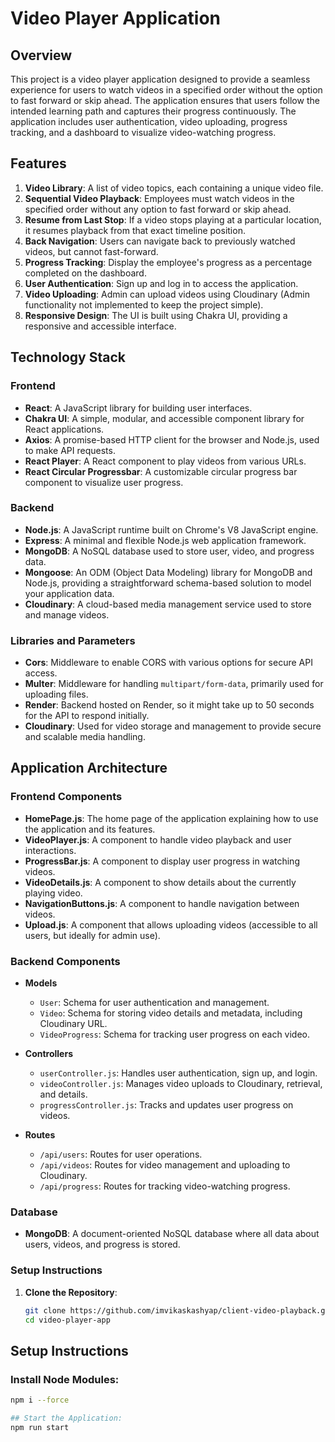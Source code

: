 # Video Player Application

## Overview

This project is a video player application designed to provide a seamless experience for users to watch videos in a specified order without the option to fast forward or skip ahead. The application ensures that users follow the intended learning path and captures their progress continuously. The application includes user authentication, video uploading, progress tracking, and a dashboard to visualize video-watching progress.

## Features

1. **Video Library**: A list of video topics, each containing a unique video file.
2. **Sequential Video Playback**: Employees must watch videos in the specified order without any option to fast forward or skip ahead.
3. **Resume from Last Stop**: If a video stops playing at a particular location, it resumes playback from that exact timeline position.
4. **Back Navigation**: Users can navigate back to previously watched videos, but cannot fast-forward.
5. **Progress Tracking**: Display the employee's progress as a percentage completed on the dashboard.
6. **User Authentication**: Sign up and log in to access the application.
7. **Video Uploading**: Admin can upload videos using Cloudinary (Admin functionality not implemented to keep the project simple).
8. **Responsive Design**: The UI is built using Chakra UI, providing a responsive and accessible interface.

## Technology Stack

### Frontend
- **React**: A JavaScript library for building user interfaces.
- **Chakra UI**: A simple, modular, and accessible component library for React applications.
- **Axios**: A promise-based HTTP client for the browser and Node.js, used to make API requests.
- **React Player**: A React component to play videos from various URLs.
- **React Circular Progressbar**: A customizable circular progress bar component to visualize user progress.

### Backend
- **Node.js**: A JavaScript runtime built on Chrome's V8 JavaScript engine.
- **Express**: A minimal and flexible Node.js web application framework.
- **MongoDB**: A NoSQL database used to store user, video, and progress data.
- **Mongoose**: An ODM (Object Data Modeling) library for MongoDB and Node.js, providing a straightforward schema-based solution to model your application data.
- **Cloudinary**: A cloud-based media management service used to store and manage videos.

### Libraries and Parameters

- **Cors**: Middleware to enable CORS with various options for secure API access.
- **Multer**: Middleware for handling `multipart/form-data`, primarily used for uploading files.
- **Render**: Backend hosted on Render, so it might take up to 50 seconds for the API to respond initially.
- **Cloudinary**: Used for video storage and management to provide secure and scalable media handling.

## Application Architecture

### Frontend Components

- **HomePage.js**: The home page of the application explaining how to use the application and its features.
- **VideoPlayer.js**: A component to handle video playback and user interactions.
- **ProgressBar.js**: A component to display user progress in watching videos.
- **VideoDetails.js**: A component to show details about the currently playing video.
- **NavigationButtons.js**: A component to handle navigation between videos.
- **Upload.js**: A component that allows uploading videos (accessible to all users, but ideally for admin use).

### Backend Components

- **Models**
  - `User`: Schema for user authentication and management.
  - `Video`: Schema for storing video details and metadata, including Cloudinary URL.
  - `VideoProgress`: Schema for tracking user progress on each video.

- **Controllers**
  - `userController.js`: Handles user authentication, sign up, and login.
  - `videoController.js`: Manages video uploads to Cloudinary, retrieval, and details.
  - `progressController.js`: Tracks and updates user progress on videos.

- **Routes**
  - `/api/users`: Routes for user operations.
  - `/api/videos`: Routes for video management and uploading to Cloudinary.
  - `/api/progress`: Routes for tracking video-watching progress.

### Database

- **MongoDB**: A document-oriented NoSQL database where all data about users, videos, and progress is stored.

### Setup Instructions

1. **Clone the Repository**:
   ```bash
   git clone https://github.com/imvikaskashyap/client-video-playback.git
   cd video-player-app

## Setup Instructions

### Install Node Modules:
```bash
npm i --force

## Start the Application:
npm run start